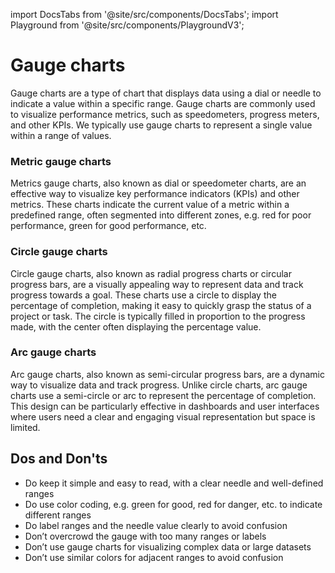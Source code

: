 import DocsTabs from '@site/src/components/DocsTabs';
import Playground from '@site/src/components/PlaygroundV3';

# Gauge charts

Gauge charts are a type of chart that displays data using a dial or needle to indicate a value within a specific range. Gauge charts are commonly used to visualize performance metrics, such as speedometers, progress meters, and other KPIs. We typically use gauge charts to represent a single value within a range of values.

### Metric gauge charts

Metrics gauge charts, also known as dial or speedometer charts, are an effective way to visualize key performance indicators (KPIs) and other metrics. These charts indicate the current value of a metric within a predefined range, often segmented into different zones, e.g. red for poor performance, green for good performance, etc. 


<Playground
height="25rem"
name="echarts-gauge"
noMargin
examplesByName>
</Playground>

### Circle gauge charts

Circle gauge charts, also known as radial progress charts or circular progress bars, are a visually appealing way to represent data and track progress towards a goal. These charts use a circle to display the percentage of completion, making it easy to quickly grasp the status of a project or task. The circle is typically filled in proportion to the progress made, with the center often displaying the percentage value.

<Playground
height="30rem"
name="echarts-progress-circle"
noMargin
examplesByName>
</Playground>

### Arc gauge charts

Arc gauge charts, also known as semi-circular progress bars, are a dynamic way to visualize data and track progress. Unlike circle charts, arc gauge charts use a semi-circle or arc to represent the percentage of completion. This design can be particularly effective in dashboards and user interfaces where users need a clear and engaging visual representation but space is limited.

<Playground
height="30rem"
name="echarts-progress-arc"
noMargin
examplesByName>
</Playground>

## Dos and Don'ts

- Do keep it simple and easy to read, with a clear needle and well-defined ranges
- Do use color coding, e.g. green for good, red for danger, etc. to indicate different ranges
- Do label ranges and the needle value clearly to avoid  confusion
- Don’t overcrowd the gauge with too many ranges or labels
- Don’t use gauge charts for visualizing complex data or large datasets
- Don’t use similar colors for adjacent ranges to avoid confusion
